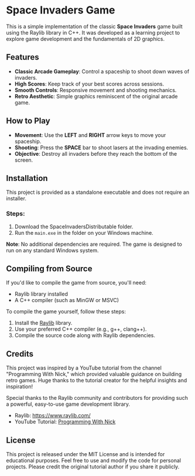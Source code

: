# Space Invaders Game

This is a simple implementation of the classic **Space Invaders** game built using the Raylib library in C++. It was developed as a learning project to explore game development and the fundamentals of 2D graphics.

## Features
- **Classic Arcade Gameplay**: Control a spaceship to shoot down waves of invaders.
- **High Scores**: Keep track of your best scores across sessions.
- **Smooth Controls**: Responsive movement and shooting mechanics.
- **Retro Aesthetic**: Simple graphics reminiscent of the original arcade game.

## How to Play
- **Movement**: Use the **LEFT** and **RIGHT** arrow keys to move your spaceship.
- **Shooting**: Press the **SPACE** bar to shoot lasers at the invading enemies.
- **Objective**: Destroy all invaders before they reach the bottom of the screen.

## Installation
This project is provided as a standalone executable and does not require an installer.

### Steps:
1. Download the SpaceInvadersDistributable folder.
2. Run the `main.exe` in the folder on your Windows machine.

**Note**: No additional dependencies are required. The game is designed to run on any standard Windows system.

## Compiling from Source
If you'd like to compile the game from source, you'll need:
- Raylib library installed
- A C++ compiler (such as MinGW or MSVC)

To compile the game yourself, follow these steps:

1. Install the [Raylib](https://www.raylib.com/) library.
2. Use your preferred C++ compiler (e.g., g++, clang++).
3. Compile the source code along with Raylib dependencies.

## Credits
This project was inspired by a YouTube tutorial from the channel "Programming With Nick," which provided valuable guidance on building retro games. Huge thanks to the tutorial creator for the helpful insights and inspiration!

Special thanks to the Raylib community and contributors for providing such a powerful, easy-to-use game development library.

- Raylib: https://www.raylib.com/
- YouTube Tutorial: [Programming With Nick](https://youtu.be/TGo3Oxdpr5o?si=7kRsCNYfPY_GtgYn)
## License
This project is released under the MIT License and is intended for educational purposes. Feel free to use and modify the code for personal projects. Please credit the original tutorial author if you share it publicly.
